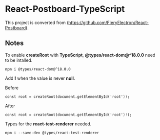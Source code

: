 # React-Postboard-TypeScript

This project is converted from (https://github.com/FieryElectron/React-Postboard).

## Notes

To enable **createRoot** with **TypeScript**, **@types/react-dom@^18.0.0** need to be intalled.

    npm i @types/react-dom@^18.0.0

Add **!** when the value is never **null**.

Before

    const root = createRoot(document.getElementById('root'));

After

    const root = createRoot(document.getElementById('root')!);

Types for the **react-test-renderer** needed.

    npm i --save-dev @types/react-test-renderer